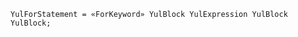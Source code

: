 <!-- This file is generated automatically by infrastructure scripts. Please don't edit by hand. -->

```{ .ebnf .slang-ebnf #YulForStatement }
YulForStatement = «ForKeyword» YulBlock YulExpression YulBlock YulBlock;
```
